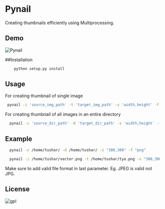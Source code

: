 # Pynail
Creating thumbnails efficiently using Multiprocessing.

## Demo
![Pynail](https://cloud.githubusercontent.com/assets/7397433/9384866/bee546ee-4770-11e5-8c61-20496f8fa7b9.gif)

##Installation
```sh
	python setup.py install
```

## Usage

For creating thumbnail of single image

```sh
 pynail -i 'source_img_path' -t 'target_img_path' -s 'width,height' -f 'format'

```

For creating thumbnail of all images in an entire directory

```sh
  pynail -c 'source_dir_path' -d 'target_dir_path' -s 'width,height' -f 'format'

```

## Example
```sh
  pynail -c /home/tushar/ -d /home/tushar/ -s "300,300" -f "png"
```
```sh
  pynail -i /home/tushar/vector.png -t /home/tushar/tyo.png -s "300,300" -f "JPEG"

```
Make sure to add valid file format in last parameter. Eg. JPEG is valid not JPG.

## License
![gpl](https://cloud.githubusercontent.com/assets/7397433/9025904/67008062-3936-11e5-8803-e5b164a0dfc0.png)
